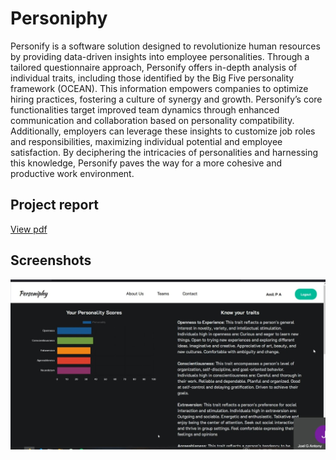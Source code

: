 # Personiphy

Personify is a software solution designed to revolutionize human resources by providing
data-driven insights into employee personalities. Through a tailored questionnaire approach,
Personify offers in-depth analysis of individual traits, including those identified by the Big
Five personality framework (OCEAN). This information empowers companies to optimize
hiring practices, fostering a culture of synergy and growth. Personify’s core functionalities
target improved team dynamics through enhanced communication and collaboration based
on personality compatibility. Additionally, employers can leverage these insights to customize
job roles and responsibilities, maximizing individual potential and employee satisfaction. By
deciphering the intricacies of personalities and harnessing this knowledge, Personify paves
the way for a more cohesive and productive work environment.

## Project report

[View pdf](./personiphyteam.pdf)

## Screenshots

![Personify Screenshot](./personiphy-demo.jpg)
